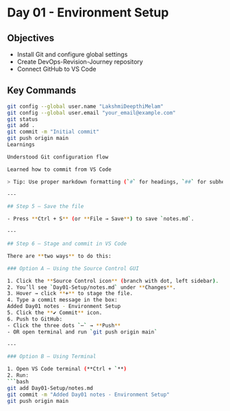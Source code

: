 # Day 01 - Environment Setup

## Objectives
- Install Git and configure global settings
- Create DevOps-Revision-Journey repository
- Connect GitHub to VS Code

## Key Commands
```bash
git config --global user.name "LakshmiDeepthiMelam"
git config --global user.email "your_email@example.com"
git status
git add .
git commit -m "Initial commit"
git push origin main
Learnings

Understood Git configuration flow

Learned how to commit from VS Code

> Tip: Use proper markdown formatting (`#` for headings, `##` for subheadings, triple backticks for code) so your notes look organized on GitHub.

---

## Step 5 — Save the file

- Press **Ctrl + S** (or **File → Save**) to save `notes.md`.  

---

## Step 6 — Stage and commit in VS Code

There are **two ways** to do this:

### Option A — Using the Source Control GUI

1. Click the **Source Control icon** (branch with dot, left sidebar).  
2. You’ll see `Day01-Setup/notes.md` under **Changes**.  
3. Hover → click **+** to stage the file.  
4. Type a commit message in the box:
Added Day01 notes - Environment Setup
5. Click the **✔ Commit** icon.  
6. Push to GitHub:
- Click the three dots `⋯` → **Push**  
- OR open terminal and run `git push origin main`

---

### Option B — Using Terminal

1. Open VS Code terminal (**Ctrl + `**)  
2. Run:
```bash
git add Day01-Setup/notes.md
git commit -m "Added Day01 notes - Environment Setup"
git push origin main
